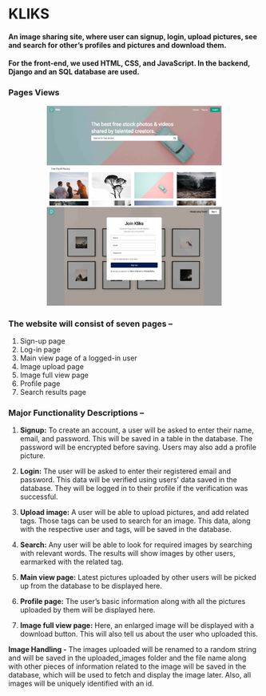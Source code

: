 # KLIKS
#### An image sharing site, where user can signup, login, upload pictures, see and search for other’s profiles and pictures and download them.

#### For the front-end, we used HTML, CSS, and JavaScript. In the backend, Django and an SQL database are used. 

### Pages Views
<p align="center">
  <img src="https://raw.githubusercontent.com/navjeet-py/kliks/main/media/landing-page.jpeg" width="350" title="hover text">
  <img src="https://github.com/navjeet-py/kliks/blob/main/media/signup-page.jpeg" width="350" alt="accessibility text">
</p>


### The website will consist of seven pages –
1. Sign-up page
2. Log-in page
3. Main view page of a logged-in user
4. Image upload page
5. Image full view page
6. Profile page
7. Search results page


### Major Functionality Descriptions –
1. **Signup:** To create an account, a user will be asked to enter their name, email, and
password. This will be saved in a table in the database. The password will be encrypted
before saving. Users may also add a profile picture.

2. **Login:** The user will be asked to enter their registered email and password. This data will
be verified using users’ data saved in the database. They will be logged in to their profile
if the verification was successful.

3. **Upload image:** A user will be able to upload pictures, and add related tags. Those tags
can be used to search for an image. This data, along with the respective user and tags,
will be saved in the database.

4. **Search:** Any user will be able to look for required images by searching with relevant
words. The results will show images by other users, earmarked with the related tag.

5. **Main view page:** Latest pictures uploaded by other users will be picked up from the
database to be displayed here.

6. **Profile page:** The user’s basic information along with all the pictures uploaded by them
will be displayed here.

7. **Image full view page:** Here, an enlarged image will be displayed with a download
button. This will also tell us about the user who uploaded this. 

**Image Handling -** The images uploaded will be renamed to a random string and will be saved in
the uploaded_images folder and the file name along with other pieces of information related to
the image will be saved in the database, which will be used to fetch and display the image later.
Also, all images will be uniquely identified with an id.

